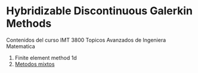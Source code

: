 # Hybridizable Discontinuous Galerkin Methods

Contenidos del curso IMT 3800 Topicos Avanzados de Ingeniera Matematica

1. Finite element method 1d
2. [Metodos mixtos](MixedMethods.ipynb)

